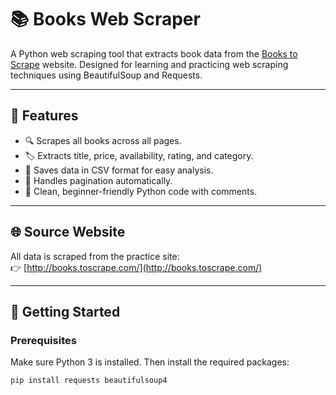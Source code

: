 # 📚 Books Web Scraper

A Python web scraping tool that extracts book data from the [Books to Scrape](http://books.toscrape.com/) website. Designed for learning and practicing web scraping techniques using BeautifulSoup and Requests.

---

## 📌 Features

- 🔍 Scrapes all books across all pages.
- 🏷️ Extracts title, price, availability, rating, and category.
- 💾 Saves data in CSV format for easy analysis.
- 🔄 Handles pagination automatically.
- 🐍 Clean, beginner-friendly Python code with comments.

---

## 🌐 Source Website

All data is scraped from the practice site:  
👉 [http://books.toscrape.com/](http://books.toscrape.com/)

---

## 🚀 Getting Started

### Prerequisites

Make sure Python 3 is installed. Then install the required packages:

```bash
pip install requests beautifulsoup4
